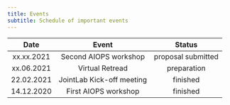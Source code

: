 ```yaml
---
title: Events
subtitle: Schedule of important events
---
```


<!-- | Tables        | Are           | Cool  |
| ------------- |:-------------:| -----:|
| col 3 is      | right-aligned | $1600 |
| col 2 is      | centered      |   $12 |
| zebra stripes | are neat      |    $1 | -->

| Date          | Event                      | Status|
|:-------------:|:--------------------------:|:-----:|
| xx.xx.2021    | Second AIOPS workshop      | proposal submitted |
| xx.06.2021    | Virtual Retread            | preparation |
| 22.02.2021    | JointLab Kick-off meeting  | finished    |
| 14.12.2020    | First AIOPS workshop       | finished    |
